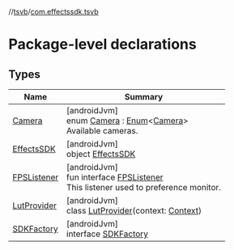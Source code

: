 //[tsvb](../../index.md)/[com.effectssdk.tsvb](index.md)

# Package-level declarations

## Types

| Name | Summary |
|---|---|
| [Camera](-camera/index.md) | [androidJvm]<br>enum [Camera](-camera/index.md) : [Enum](https://kotlinlang.org/api/latest/jvm/stdlib/kotlin/-enum/index.html)&lt;[Camera](-camera/index.md)&gt; <br>Available cameras. |
| [EffectsSDK](-effects-s-d-k/index.md) | [androidJvm]<br>object [EffectsSDK](-effects-s-d-k/index.md) |
| [FPSListener](-f-p-s-listener/index.md) | [androidJvm]<br>fun interface [FPSListener](-f-p-s-listener/index.md)<br>This listener used to preference monitor. |
| [LutProvider](-lut-provider/index.md) | [androidJvm]<br>class [LutProvider](-lut-provider/index.md)(context: [Context](https://developer.android.com/reference/kotlin/android/content/Context.html)) |
| [SDKFactory](-s-d-k-factory/index.md) | [androidJvm]<br>interface [SDKFactory](-s-d-k-factory/index.md) |
